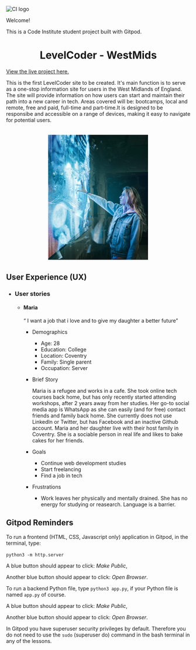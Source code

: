 ![CI logo](https://codeinstitute.s3.amazonaws.com/fullstack/ci_logo_small.png)

Welcome!

This is a Code Institute student project built with Gitpod. 



<h1 align="center">LevelCoder - WestMids</h1>

[View the live project here.](https://codeinstitute.net)

This is the first LevelCoder site to be created. It's main function is to serve as a one-stop information site for users in the West Midlands of England. The site will provide information on how users can start and maintain their path into a new career in tech. Areas covered will be: bootcamps, local and remote, free and paid, full-time and part-time.It is designed to be responsibe and accessible on a range of devices, making it easy to navigate for potential users.

<h2 align="center"><img src="assets/images/josh-hild-WjZ4eaHq9G4-unsplash-sm.png"></h2>

## User Experience (UX)

-   ### User stories

    -   #### Maria
        “ I want a job that i love and to give my daughter a better future”

        - Demographics

            * Age: 28
            * Education: College
            * Location: Coventry
            * Family: Single parent
            * Occupation: Server

        
        - Brief Story

            Maria is a refugee and works in a cafe. She took online tech courses back home, but has only recently started attending workshops, after 2 years away from her studies. Her go-to social media app is WhatsApp as she can easily (and for free) contact friends and family back home. She currently does not use LinkedIn or Twitter, but has Facebook and an inactive Github account. Maria and her daughter live with their host family in Coventry. She is a sociable person in real life and likes to bake cakes for her friends.

        - Goals

            * Continue web development studies
            * Start freelancing
            * Find a job in tech

        - Frustrations

            * Work leaves her physically and mentally drained. She has no energy for studying or reasearch. Language is a barrier.



## Gitpod Reminders

To run a frontend (HTML, CSS, Javascript only) application in Gitpod, in the terminal, type:

`python3 -m http.server`

A blue button should appear to click: _Make Public_,

Another blue button should appear to click: _Open Browser_.

To run a backend Python file, type `python3 app.py`, if your Python file is named `app.py` of course.

A blue button should appear to click: _Make Public_,

Another blue button should appear to click: _Open Browser_.

In Gitpod you have superuser security privileges by default. Therefore you do not need to use the `sudo` (superuser do) command in the bash terminal in any of the lessons.


